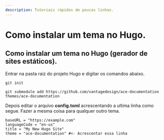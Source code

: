 ```yaml
---
description: Tutoriais rápidos de poucas linhas.
---
```


# Como instalar um tema no Hugo.

## Como instalar um tema no Hugo \(gerador de sites estáticos\).

Entrar na pasta raiz do projeto Hugo e digitar os comandos abaixo.

```text
git init

git submodule add https://github.com/vantagedesign/ace-documentation themes/ace-documentation
```

Depois editar o arquivo **config.toml** acrescentando a ultima linha como segue. Fazer a mesma coisa para qualquer outro tema.

```text
baseURL = "https://example.com"
languageCode = "en-us"
title = "My New Hugo Site"
theme = "ace-documentation" #<- Acrescentar essa linha
```



